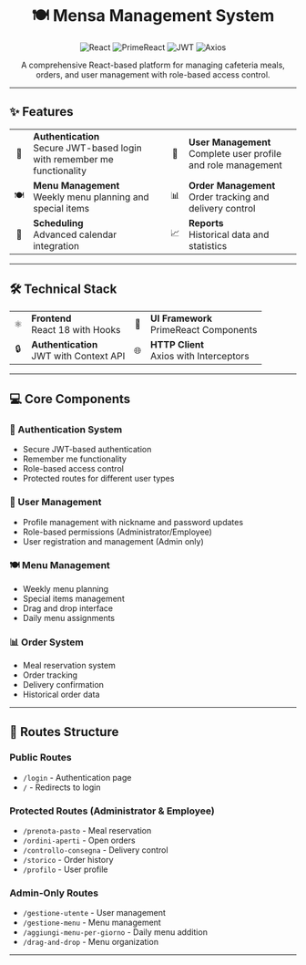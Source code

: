 <div align="center">
  <h1>🍽️ Mensa Management System</h1>
  <p>
    <img src="https://img.shields.io/badge/React-18-61DAFB?style=for-the-badge&logo=react" alt="React">
    <img src="https://img.shields.io/badge/PrimeReact-UI-6366F1?style=for-the-badge&logo=react" alt="PrimeReact">
    <img src="https://img.shields.io/badge/JWT-Auth-000000?style=for-the-badge&logo=jsonwebtokens" alt="JWT">
    <img src="https://img.shields.io/badge/Axios-HTTP-5A29E4?style=for-the-badge&logo=axios" alt="Axios">
  </p>
</div>

<div align="center">
  <p>A comprehensive React-based platform for managing cafeteria meals, orders, and user management with role-based access control.</p>
</div>

---

## ✨ Features

<div align="center">
  <table>
    <tr>
      <td align="center">🔐</td>
      <td><strong>Authentication</strong><br/>Secure JWT-based login with remember me functionality</td>
      <td align="center">👥</td>
      <td><strong>User Management</strong><br/>Complete user profile and role management</td>
    </tr>
    <tr>
      <td align="center">🍽️</td>
      <td><strong>Menu Management</strong><br/>Weekly menu planning and special items</td>
      <td align="center">📊</td>
      <td><strong>Order Management</strong><br/>Order tracking and delivery control</td>
    </tr>
    <tr>
      <td align="center">📅</td>
      <td><strong>Scheduling</strong><br/>Advanced calendar integration</td>
      <td align="center">📈</td>
      <td><strong>Reports</strong><br/>Historical data and statistics</td>
    </tr>
  </table>
</div>

---

## 🛠️ Technical Stack

<div align="center">
  <table>
    <tr>
      <td align="center">⚛️</td>
      <td><strong>Frontend</strong><br/>React 18 with Hooks</td>
      <td align="center">🎨</td>
      <td><strong>UI Framework</strong><br/>PrimeReact Components</td>
    </tr>
    <tr>
      <td align="center">🔒</td>
      <td><strong>Authentication</strong><br/>JWT with Context API</td>
      <td align="center">🌐</td>
      <td><strong>HTTP Client</strong><br/>Axios with Interceptors</td>
    </tr>
  </table>
</div>

---

## 💻 Core Components

### 🔑 Authentication System
- Secure JWT-based authentication
- Remember me functionality
- Role-based access control
- Protected routes for different user types

### 👤 User Management
- Profile management with nickname and password updates
- Role-based permissions (Administrator/Employee)
- User registration and management (Admin only)

### 🍽️ Menu Management
- Weekly menu planning
- Special items management
- Drag and drop interface
- Daily menu assignments

### 📊 Order System
- Meal reservation system
- Order tracking
- Delivery confirmation
- Historical order data

---

## 🚀 Routes Structure

### Public Routes
- `/login` - Authentication page
- `/` - Redirects to login

### Protected Routes (Administrator & Employee)
- `/prenota-pasto` - Meal reservation
- `/ordini-aperti` - Open orders
- `/controllo-consegna` - Delivery control
- `/storico` - Order history
- `/profilo` - User profile

### Admin-Only Routes
- `/gestione-utente` - User management
- `/gestione-menu` - Menu management
- `/aggiungi-menu-per-giorno` - Daily menu addition
- `/drag-and-drop` - Menu organization

---
